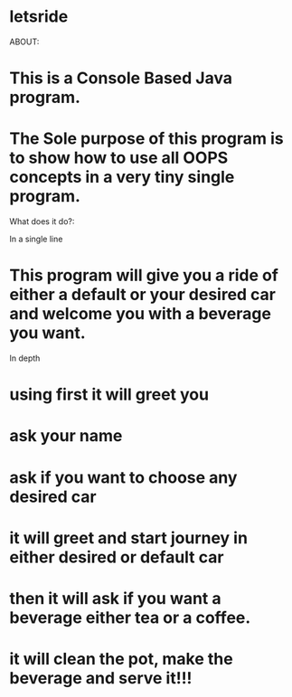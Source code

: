 # letsride

  ABOUT:
# This is a Console Based Java program.
# The Sole purpose of this program is to show how to use all OOPS concepts in a very tiny single program.

  What does it do?:

In a single line
# This program will give you a ride of either a default or your desired car and welcome you with a beverage you want.

In depth 
# using first it will greet you
# ask your name
# ask if you want to choose any desired car
# it will greet and start journey in either desired or default car
# then it will ask if you want a beverage either tea or a coffee.
# it will clean the pot, make the beverage and serve it!!!

